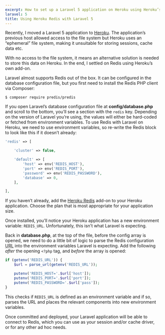 ```yaml
---
excerpt: How to set up a Laravel 5 application on Heroku using Heroku’s Redis add-on.
laravel: 5
title: Using Heroku Redis with Laravel 5
---
```

Recently, I moved a Laravel 5 application to [Heroku][1].
The application’s previous host allowed access to the file system but Heroku uses an “ephemeral” file system, making it unsuitable for storing sessions, cache data etc.

With no access to the file system, it means an alternative solution is needed to store this data on Heroku.
In the end, I settled on Redis using Heroku’s own add-on.

Laravel almost supports Redis out of the box.
It can be configured in the database configuration file, but you first need to install the Redis PHP client via Composer:

```
$ composer require predis/predis
```

If you open Laravel’s database configuration file at **config/database.php** and scroll to the bottom, you’ll see a section with the `redis` key.
Depending on the version of Laravel you’re using, the values will either be hard-coded or fetched from environment variables.
To use Redis with Laravel on Heroku, we need to use environment variables, so re-write the Redis block to look like this if it doesn’t already:

```php
'redis' => [

    'cluster' => false,

    'default' => [
        'host' => env('REDIS_HOST'),
        'port' => env('REDIS_PORT'),
        'password' => env('REDIS_PASSWORD'),
        'database' => 0,
    ],

],
```

If you haven’t already, add the [Heroku Redis][2] add-on to your Heroku application.
Choose the plan that is most appropriate for your application size.

Once installed, you’ll notice your Heroku application has a new environment variable: `REDIS_URL`.
Unfortunately, this isn’t what Laravel is expecting.

Back in **database.php**, at the top of the file, before the config array is opened, we need to do a little bit of logic to parse the Redis configuration <abbr class="initialism" title="Uniform Resource Locator">URL</abbr> into the environment variables Laravel is expecting.
Add the following _after_ the opening `<?php` tag, and _before_ the array is opened:

```php
if (getenv('REDIS_URL')) {
    $url = parse_url(getenv('REDIS_URL'));

    putenv('REDIS_HOST='.$url['host']);
    putenv('REDIS_PORT='.$url['port']);
    putenv('REDIS_PASSWORD='.$url['pass']);
}
```

This checks if `REDIS_URL` is defined as an environment variable and if so, parses the URL and places the relevant components into new environment variables.

Once committed and deployed, your Laravel application will be able to connect to Redis, which you can use as your session and/or cache driver, or for any other ad hoc needs.

[1]: https://heroku.com/
[2]: https://elements.heroku.com/addons/heroku-redis
